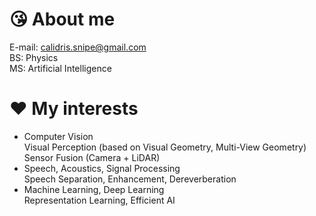# :kissing_heart: About me  
E-mail: calidris.snipe@gmail.com  
BS: Physics  
MS: Artificial Intelligence  
# :heart: My interests  
- Computer Vision      
  Visual Perception (based on Visual Geometry, Multi-View Geometry)  
  Sensor Fusion (Camera + LiDAR)  
- Speech, Acoustics, Signal Processing    
  Speech Separation, Enhancement, Dereverberation  
- Machine Learning, Deep Learning  
  Representation Learning, Efficient AI  
